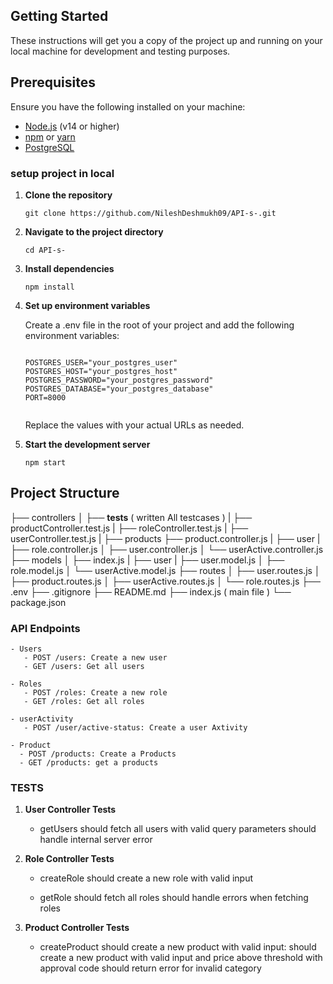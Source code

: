 ## Getting Started

These instructions will get you a copy of the project up and running on your local machine for development and testing purposes.

## Prerequisites

Ensure you have the following installed on your machine:

- [Node.js](https://nodejs.org/) (v14 or higher)
- [npm](https://www.npmjs.com/) or [yarn](https://yarnpkg.com/)
- [PostgreSQL](https://www.postgresql.org/)

### setup project in local

1. **Clone the repository**

   ``` 
   git clone https://github.com/NileshDeshmukh09/API-s-.git
   ```

2. **Navigate to the project directory**

    ``` 
    cd API-s-
     ```

3. **Install dependencies**

    ``` 
    npm install 
    ```

4. **Set up environment variables**

    Create a .env file in the root of your project and add the following environment variables:

    ```

    POSTGRES_USER="your_postgres_user"
    POSTGRES_HOST="your_postgres_host"
    POSTGRES_PASSWORD="your_postgres_password"
    POSTGRES_DATABASE="your_postgres_database"
    PORT=8000


    ```

    Replace the values with your actual URLs as needed.

5. **Start the development server**

    ``` 
    npm start
    ```


## Project Structure

├── controllers
│ ├── __tests__ ( written All testcases )
|   ├── productController.test.js
|   ├── roleController.test.js
|   ├── userController.test.js
| ├── products
    ├── product.controller.js
| ├── user
|   ├── role.controller.js
│   ├── user.controller.js
│   └── userActive.controller.js
├── models
│ ├── index.js
| ├── user
|   ├── user.model.js
│   ├── role.model.js
│   └── userActive.model.js
├── routes
│ ├── user.routes.js
│ ├── product.routes.js
│ ├── userActive.routes.js
│ └── role.routes.js
├── .env
├── .gitignore
├── README.md
├── index.js ( main file )
└── package.json

### API Endpoints
    - Users
       - POST /users: Create a new user
       - GET /users: Get all users

    - Roles
       - POST /roles: Create a new role
       - GET /roles: Get all roles

    - userActivity
       - POST /user/active-status: Create a user Axtivity

    - Product
      - POST /products: Create a Products
      - GET /products: get a products

### TESTS 

1. **User Controller Tests**
    - getUsers
        should fetch all users with valid query parameters
        should handle internal server error

2. **Role Controller Tests**
    - createRole
        should create a new role with valid input

    - getRole
        should fetch all roles
        should handle errors when fetching roles

3. **Product Controller Tests**
    - createProduct
        should create a new product with valid input:
        should create a new product with valid input and price above threshold with approval code
        should return error for invalid category

